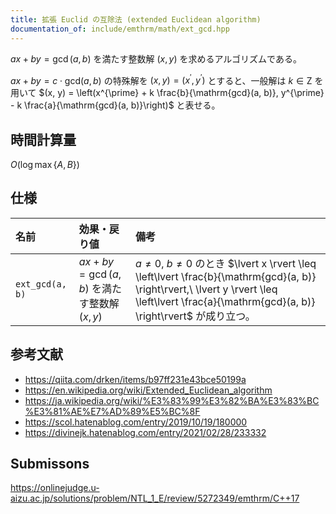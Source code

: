 ```yaml
---
title: 拡張 Euclid の互除法 (extended Euclidean algorithm)
documentation_of: include/emthrm/math/ext_gcd.hpp
---
```


$ax + by = \gcd(a, b)$ を満たす整数解 $(x, y)$ を求めるアルゴリズムである。

$ax + by = c \cdot \mathrm{gcd}(a, b)$ の特殊解を $(x, y) = (x^{\prime}, y^{\prime})$ とすると、一般解は $k \in \mathrm{Z}$ を用いて $(x, y) = \left(x^{\prime} + k \frac{b}{\mathrm{gcd}(a, b)}, y^{\prime} - k \frac{a}{\mathrm{gcd}(a, b)}\right)$ と表せる。


## 時間計算量

$O(\log{\max \lbrace A, B \rbrace})$


## 仕様

|名前|効果・戻り値|備考|
|:--|:--|:--|
|`ext_gcd(a, b)`|$ax + by = \gcd(a, b)$ を満たす整数解 $(x, y)$|$a \neq 0,\ b \neq 0$ のとき $\lvert x \rvert \leq \left\lvert \frac{b}{\mathrm{gcd}(a, b)} \right\rvert,\ \lvert y \rvert \leq \left\lvert \frac{a}{\mathrm{gcd}(a, b)} \right\rvert$ が成り立つ。|


## 参考文献

- https://qiita.com/drken/items/b97ff231e43bce50199a
- https://en.wikipedia.org/wiki/Extended_Euclidean_algorithm
- https://ja.wikipedia.org/wiki/%E3%83%99%E3%82%BA%E3%83%BC%E3%81%AE%E7%AD%89%E5%BC%8F
- https://scol.hatenablog.com/entry/2019/10/19/180000
- https://divinejk.hatenablog.com/entry/2021/02/28/233332


## Submissons

https://onlinejudge.u-aizu.ac.jp/solutions/problem/NTL_1_E/review/5272349/emthrm/C++17

